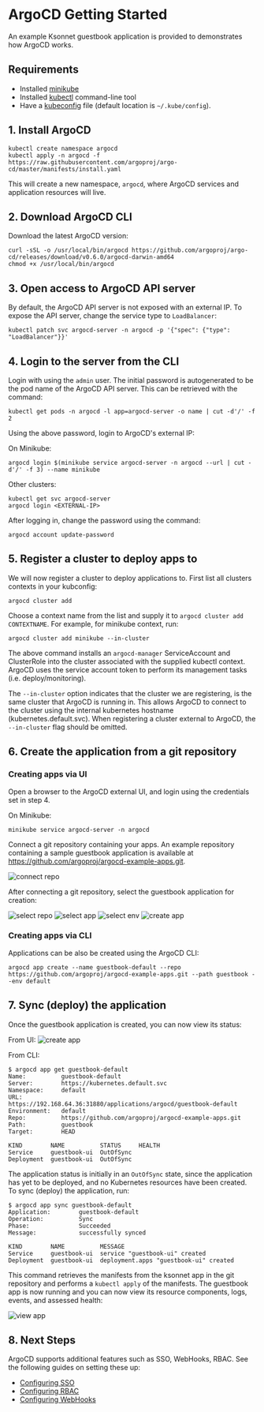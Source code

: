 # ArgoCD Getting Started

An example Ksonnet guestbook application is provided to demonstrates how ArgoCD works.

## Requirements
* Installed [minikube](https://github.com/kubernetes/minikube#installation)
* Installed [kubectl](https://kubernetes.io/docs/tasks/tools/install-kubectl/) command-line tool
* Have a [kubeconfig](https://kubernetes.io/docs/tasks/access-application-cluster/configure-access-multiple-clusters/) file (default location is `~/.kube/config`).

## 1. Install ArgoCD
```
kubectl create namespace argocd
kubectl apply -n argocd -f https://raw.githubusercontent.com/argoproj/argo-cd/master/manifests/install.yaml
```
This will create a new namespace, `argocd`, where ArgoCD services and application resources will live.

## 2. Download ArgoCD CLI

Download the latest ArgoCD version:
```
curl -sSL -o /usr/local/bin/argocd https://github.com/argoproj/argo-cd/releases/download/v0.6.0/argocd-darwin-amd64
chmod +x /usr/local/bin/argocd
```

## 3. Open access to ArgoCD API server

By default, the ArgoCD API server is not exposed with an external IP. To expose the API server,
change the service type to `LoadBalancer`:

```
kubectl patch svc argocd-server -n argocd -p '{"spec": {"type": "LoadBalancer"}}'
```

## 4. Login to the server from the CLI

Login with using the `admin` user. The initial password is autogenerated to be the pod name of the
ArgoCD API server. This can be retrieved with the command:
```
kubectl get pods -n argocd -l app=argocd-server -o name | cut -d'/' -f 2
```

Using the above password, login to ArgoCD's external IP:

On Minikube:
```
argocd login $(minikube service argocd-server -n argocd --url | cut -d'/' -f 3) --name minikube
```
Other clusters:
```
kubectl get svc argocd-server
argocd login <EXTERNAL-IP>
```

After logging in, change the password using the command:
```
argocd account update-password
```


## 5. Register a cluster to deploy apps to

We will now register a cluster to deploy applications to. First list all clusters contexts in your
kubconfig:
```
argocd cluster add
```

Choose a context name from the list and supply it to `argocd cluster add CONTEXTNAME`. For example,
for minikube context, run:
```
argocd cluster add minikube --in-cluster
```

The above command installs an `argocd-manager` ServiceAccount and ClusterRole into the cluster
associated with the supplied kubectl context. ArgoCD uses the service account token to perform its
management tasks (i.e. deploy/monitoring).

The `--in-cluster` option indicates that the cluster we are registering, is the same cluster that
ArgoCD is running in. This allows ArgoCD to connect to the cluster using the internal kubernetes
hostname (kubernetes.default.svc). When registering a cluster external to ArgoCD, the `--in-cluster`
flag should be omitted.

## 6. Create the application from a git repository

### Creating apps via UI

Open a browser to the ArgoCD external UI, and login using the credentials set in step 4.

On Minikube:
```
minikube service argocd-server -n argocd
```

Connect a git repository containing your apps. An example repository containing a sample 
guestbook application is available at https://github.com/argoproj/argocd-example-apps.git.

![connect repo](assets/connect_repo.png)

After connecting a git repository, select the guestbook application for creation:

![select repo](assets/select_repo.png)
![select app](assets/select_app.png)
![select env](assets/select_env.png)
![create app](assets/create_app.png)


### Creating apps via CLI

Applications can be also be created using the ArgoCD CLI:

```
argocd app create --name guestbook-default --repo https://github.com/argoproj/argocd-example-apps.git --path guestbook --env default
```

## 7. Sync (deploy) the application

Once the guestbook application is created, you can now view its status:

From UI:
![create app](assets/guestbook-app.png)

From CLI:
```
$ argocd app get guestbook-default
Name:          guestbook-default
Server:        https://kubernetes.default.svc
Namespace:     default
URL:           https://192.168.64.36:31880/applications/argocd/guestbook-default
Environment:   default
Repo:          https://github.com/argoproj/argocd-example-apps.git
Path:          guestbook
Target:        HEAD

KIND        NAME          STATUS     HEALTH
Service     guestbook-ui  OutOfSync
Deployment  guestbook-ui  OutOfSync
```

The application status is initially in an `OutOfSync` state, since the application has yet to be
deployed, and no Kubernetes resources have been created. To sync (deploy) the application, run:

```
$ argocd app sync guestbook-default
Application:        guestbook-default
Operation:          Sync
Phase:              Succeeded
Message:            successfully synced

KIND        NAME          MESSAGE
Service     guestbook-ui  service "guestbook-ui" created
Deployment  guestbook-ui  deployment.apps "guestbook-ui" created
```

This command retrieves the manifests from the ksonnet app in the git repository and performs a 
`kubectl apply` of the manifests. The guestbook app is now running and you can now view its resource
components, logs, events, and assessed health:

![view app](assets/guestbook-tree.png)


## 8. Next Steps

ArgoCD supports additional features such as SSO, WebHooks, RBAC. See the following guides on setting
these up:
* [Configuring SSO](sso.md)
* [Configuring RBAC](rbac.md)
* [Configuring WebHooks](webhook.md)
